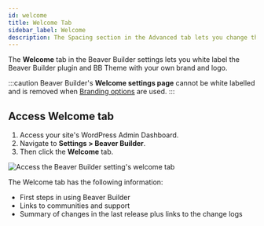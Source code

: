 ```yaml
---
id: welcome
title: Welcome Tab
sidebar_label: Welcome
description: The Spacing section in the Advanced tab lets you change the default margin and padding for rows and columns. For modules, you can change the default margin values only.
---
```


The **Welcome** tab in the Beaver Builder settings lets you white label the Beaver Builder plugin and BB Theme with your own brand and logo.

:::caution
Beaver Builder's **Welcome settings page** cannot be white labelled and is removed when [Branding options](branding.md) are used.
:::

## Access Welcome tab

1. Access your site's WordPress Admin Dashboard.
2. Navigate to **Settings > Beaver Builder**.
3. Then click the **Welcome** tab.

![Access the Beaver Builder setting's welcome tab](/img/beaver-builder/settings--welcome--1.jpg)

The Welcome tab has the following information:

* First steps in using Beaver Builder
* Links to communities and support
* Summary of changes in the last release plus links to the change logs
